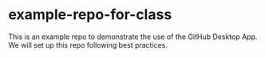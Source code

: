 # example-repo-for-class
 This is an example repo to demonstrate the use of the GitHub Desktop App. We will set up this repo following best practices.
